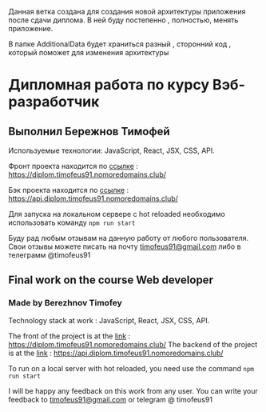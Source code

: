 Данная ветка создана для создания новой архитектуры приложения после сдачи диплома. В ней буду постепенно , полностью, менять приложение. 

В папке AdditionalData будет храниться разный , сторонний код , который поможет для изменения архитектуры 
# Дипломная работа по курсу Вэб-разработчик
## Выполнил Бережнов Тимофей 

Используемые технологии: JavaScript, React, JSX, CSS, API. 

Фронт проекта находится по [ссылке](https://diplom.timofeus91.nomoredomains.club/) : https://diplom.timofeus91.nomoredomains.club/

Бэк проекта находится по [ссылке](https://api.diplom.timofeus91.nomoredomains.club/) : https://api.diplom.timofeus91.nomoredomains.club/

Для запуска на локальном сервере с hot reloaded необходимо использовать команду `npm run start`


Буду рад любым отзывам на данную работу от любого пользователя. Свои отзывы можете писать на почту timofeus91@gmail.com либо в телеграмм @timofeus91


## Final work on the course Web developer
### Made by Berezhnov Timofey

Technology stack at work : JavaScript, React, JSX, CSS, API.

The front of the project is at the [link](https://diplom.timofeus91.nomoredomains.club/) : https://diplom.timofeus91.nomoredomains.club/
The backend of the project is at the [link](https://api.diplom.timofeus91.nomoredomains.club/) : https://api.diplom.timofeus91.nomoredomains.club/

To run on a local server with hot reloaded, you need use the command `npm run start`

I will be happy any feedback on this work from any user. You can write your feedback to timofeus91@gmail.com or telegram @ timofeus91